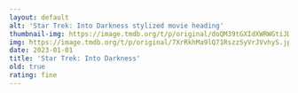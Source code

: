 ```yaml
---
layout: default
alt: 'Star Trek: Into Darkness stylized movie heading'
thumbnail-img: https://image.tmdb.org/t/p/original/doQM39tGXIdXWRWGtiJDaSzUCn1.png
img: https://image.tmdb.org/t/p/original/7XrRkhMa9lQ71RszzSyVrJVvhyS.jpg
date: 2023-01-01
title: 'Star Trek: Into Darkness'
old: true
rating: fine
---
```

